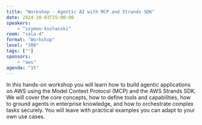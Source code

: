 ```yaml
---
title: "Workshop - Agentic AI with MCP and Strands SDK"
date: 2024-10-03T15:00:00
speakers:
    - "szymon-kochanski"
room: "sala-d"
format: "Workshop" 
level: "300"
tags: [""]
sponsors: 
    - "aws"
agenda: "15"
---
```


In this hands-on workshop you will learn how to build agentic applications on AWS using the Model Context Protocol (MCP) and the AWS Strands SDK. We will cover the core concepts, how to define tools and capabilities, how to ground agents in enterprise knowledge, and how to orchestrate complex tasks securely. You will leave with practical examples you can adapt to your own use cases.